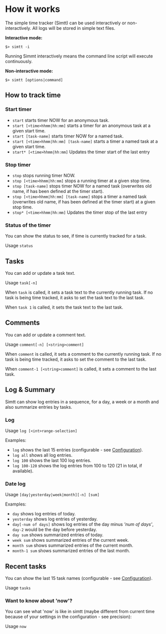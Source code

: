 # How it works

The simple time tracker (Simtt) can be used interactively
 or non-interactively. All logs will be stored in simple text files.

**Interactive mode:**
```
$> simtt -i
```

Running Simmt interactively means the command line script will execute
 continuously.

**Non-interactive mode:**
```
$> simtt [options|command]
```

## How to track time

### Start timer

* `start` starts timer NOW for an anonymous task.
* `start [<time>hhmm|hh:mm]` starts a timer for an anonymous task at a given start time.
* `start [task-name]` starts timer NOW for a named task.
* `start [<time>hhmm|hh:mm] [task-name]` starts a timer a named task at a given start time.
* `start* [<time>hhmm|hh:mm]` Updates the timer start of the last entry


### Stop timer

* `stop` stops running timer NOW.
* `stop [<time>hhmm|hh:mm]` stops a running timer at a given stop time.
* `stop [task-name]` stops timer NOW for a named task (overwrites old name, if has been defined at the timer start).
* `stop [<time>hhmm|hh:mm] [task-name]` stops a timer a named task (overwrites old name, if has been defined at the timer start) at a given stop time.
* `stop* [<time>hhmm|hh:mm]` Updates the timer stop of the last entry


### Status of the timer

You can show the status to see, if time is currently tracked for a task.

Usage `status`


## Tasks

You can add or update a task text.

Usage `task[-n]`

When `task` is called, it sets a task text to the currently running task.
If no task is being time tracked, it asks to set the task text to the last task.

When `task 1` is called, it sets the task text to the last task.


## Comments

You can add or update a comment text.

Usage `comment[-n] [<string>comment]`

When `comment` is called, it sets a comment to the currently running task.
If no task is being time tracked, it asks to set the comment to the last task.

When `comment-1 [<string>comment]` is called, it sets a comment to the last task.


## Log & Summary

Simtt can show log entries in a sequence, for a day, a week or a month
 and also summarize entries by tasks.


### Log

Usage `log [<int>range-selection]`

Examples:
* `log` shows the last 15 entries (configurable - see [Configuration](#Configuration)).
* `log all` shows all log entries.
* `log 100` shows the last 100 log entries.
* `log 100-120` shows the log entries from 100 to 120 (21 in total, if available).


### Date log

Usage `[day|yesterday|week|month][-n] [sum]`

Examples:
* `day` shows log entries of today.
* `yesterday` shows log entries of yesterday.
* `day[-num of days]` shows log entries of the day minus *'num of days'*, `day-2` would be the day before yesterday.
* `day sum` shows summarized entries of today.
* `week sum` shows summarized entries of the current week.
* `month sum` shows summarized entries of the current month.
* `month-1 sum` shows summarized entries of the last month.


## Recent tasks

You can show the last 15 task names (configurable - see [Configuration](#Configuration)).

Usage `tasks`


### Want to know about 'now'?

You can see what 'now' is like in simtt (maybe different from current time because of your settings in the configuration - see precision):

Usage `now`
